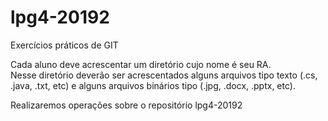 # lpg4-20192
Exercícios práticos de GIT<br/>

Cada aluno deve acrescentar um diretório cujo nome é seu RA.<br/>
Nesse diretório deverão ser acrescentados alguns arquivos tipo texto (.cs, .java, .txt, etc) 
e alguns arquivos binários tipo (.jpg, .docx, .pptx, etc).<br/>

Realizaremos operações sobre o repositório lpg4-20192

